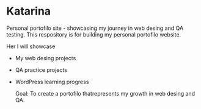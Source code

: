 # Katarina
Personal portofilo site - showcasing my journey in web desing and QA testing.
This respository is for building  my personal portofilo website.

Her I will showcase
- My web desing projects
- QA practice projects
- WordPress learning progress


  Goal: To create a portofilo thatrepresents my growth in web desing and QA.
